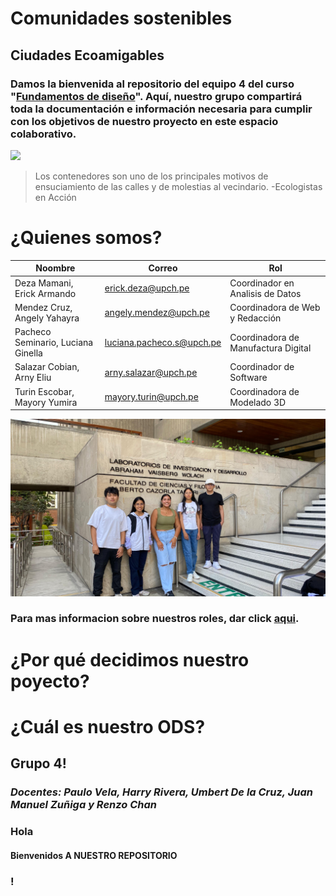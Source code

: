 # Comunidades sostenibles

## Ciudades Ecoamigables

### Damos la bienvenida al repositorio del equipo 4 del curso "[Fundamentos de diseño](https://github.com/ArnySalazar/FdD/tree/main/FdD)". Aquí, nuestro grupo compartirá toda la documentación e información necesaria para cumplir con los objetivos de nuestro proyecto en este espacio colaborativo.

![](https://github.com/ArnySalazar/FdD/blob/main/FdD2024-1/Imagenes/Mapas/Tacho_Colapsado.png)

> Los contenedores son uno de los principales motivos de ensuciamiento de las calles y de molestias al vecindario. -Ecologistas en Acción

# ¿Quienes somos?

|                Noombre               |           Correo            |                  Rol                  |
|--------------------------------------|-----------------------------|---------------------------------------|
|  Deza Mamani, Erick Armando          |  erick.deza@upch.pe         |  Coordinador en Analisis de Datos     |
|  Mendez Cruz, Angely Yahayra         |  angely.mendez@upch.pe      |  Coordinadora de Web y Redacción      |
|  Pacheco Seminario, Luciana Ginella  |  luciana.pacheco.s@upch.pe  |  Coordinadora de Manufactura Digital  |
|  Salazar Cobian, Arny Eliu           |  arny.salazar@upch.pe       |  Coordinador de Software              |
|  Turin Escobar, Mayory Yumira        |  mayory.turin@upch.pe       |  Coordinadora de Modelado 3D          |


![](https://github.com/ArnySalazar/FdD/blob/main/FdD2024-1/Imagenes/Personas/Grupal.png)

### Para mas informacion sobre nuestros roles, dar click [aqui](https://github.com/ArnySalazar/FdD/blob/main/FdD/Entregables/Nosotros_Roles.md).

# ¿Por qué decidimos nuestro poyecto?

# ¿Cuál es nuestro ODS?




## Grupo 4!
### *Docentes: Paulo Vela, Harry Rivera, Umbert De la Cruz, Juan Manuel Zuñiga y Renzo Chan*

### Hola
#### Bienvenidos A NUESTRO REPOSITORIO
### !

